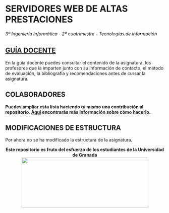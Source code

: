# SERVIDORES WEB DE ALTAS PRESTACIONES

###### 3º Ingeniería Informática - 2º cuatrimestre - Tecnologías de información

## [GUÍA DOCENTE](https://grados.ugr.es/informatica/pages/infoacademica/guias_docentes/curso_actual/tercero/tecnologiasdelainformacion/gii_servidores_web_altas_pres_20172018firmada)

En la guía docente puedes consultar el contenido de la asignatura, los profesores que la imparten junto con su información de contacto, el método de evaluación, la bibliografía y recomendaciones antes de cursar la asignatura.

## COLABORADORES

**Puedes ampliar esta lista haciendo tú mismo una contribución al repositorio. [Aquí](https://github.com/DEIIT/Ingenieria-Informatica/wiki/C%C3%B3mo-contribuir) encontrarás más información sobre cómo hacerlo.**

## MODIFICACIONES DE ESTRUCTURA

Por ahora no se ha modificado la estructura de la asignatura.

<p align="center">
   <b>Este repositorio es fruto del esfuerzo de los estudiantes de la Universidad de Granada</b></br>
   <a href="http://deiit.ugr.es/"><img width="401" height="160" src="https://deiit.ugr.es/img/logo-DEIIT.png"> </a>
</p>